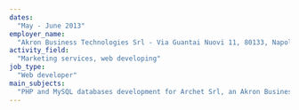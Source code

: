 ```yaml
---
dates:
  "May - June 2013"
employer_name:
  "Akron Business Technologies Srl - Via Guantai Nuovi 11, 80133, Napoli, Italy"
activity_field:
  "Marketing services, web developing"
job_type:
  "Web developer"
main_subjects:
  "PHP and MySQL databases development for Archet Srl, an Akron Business Technologies's client."
---
```

